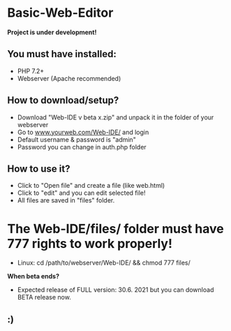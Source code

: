 # Basic-Web-Editor
__Project is under development!__

## You must have installed:
- PHP 7.2+
- Webserver (Apache recommended)

## How to download/setup?
- Download "Web-IDE v beta x.zip" and unpack it in the folder of your webserver
- Go to www.yourweb.com/Web-IDE/ and login
- Default username & password is "admin"
- Password you can change in auth.php folder

## How to use it?
- Click to "Open file" and create a file (like web.html)
- Click to "edit" and you can edit selected file!
- All files are saved in "files" folder.

# The Web-IDE/files/ folder must have 777 rights to work properly!
- Linux: cd /path/to/webserver/Web-IDE/ && chmod 777 files/

__When beta ends?__
- Expected release of FULL version: 30.6. 2021 but you can download BETA release now.

## :)
